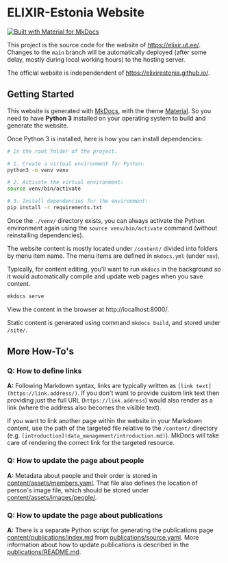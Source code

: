 # ELIXIR-Estonia Website


[![Built with Material for MkDocs](https://img.shields.io/badge/Material_for_MkDocs-526CFE?style=for-the-badge&logo=MaterialForMkDocs&logoColor=white)](https://squidfunk.github.io/mkdocs-material/)

This project is the source code for the website of https://elixir.ut.ee/.
Changes to the `main` branch will be automatically deployed (after some delay,
mostly during local working hours) to the hosting server.

The official website is independendent of https://elixirestonia.github.io/.


## Getting Started

This website is generated with [MkDocs](https://www.mkdocs.org/), with the
theme [Material](https://squidfunk.github.io/mkdocs-material/). So you need to
have **Python 3** installed on your operating system to build and generate the
website.

Once Python 3 is installed, here is how you can install dependencies:

```bash
# In the root folder of the project.

# 1. Create a virtual environment for Python:
python3 -m venv venv

# 2. Activate the virtual environment:
source venv/bin/activate

# 3. Install dependencies for the environment:
pip install -r requirements.txt
```

Once the `./venv/` directory exists, you can always activate the Python
environment again using the `source venv/bin/activate` command (without
reinstalling dependencies).

The website content is mostly located under `/content/` divided into folders by
menu item name. The menu items are defined in `mkdocs.yml` (under `nav`).

Typically, for content editing, you'll want to run `mkdocs` in the background so
it would automatically compile and update web pages when you save content.

```bash
mkdocs serve
```

View the content in the browser at http://localhost:8000/.

Static content is generated using command `mkdocs build`, and stored under
`/site/`.


## More How-To's

### Q: How to define links

**A:** Following Markdown syntax, links are typically written as
`[link text](https://link.address/)`. If you don't want to provide custom link
text then providing just the full URL (`https://link.address`) would also
render as a link (where the address also becomes the visible text).

If you want to link another page within the website in your Markdown content,
use the path of the targeted file relative to the `/content/` directory (e.g.
`[introduction](data_management/introduction.md)`). MkDocs will take care of
rendering the correct link for the targeted resource.

### Q: How to update the page about people

**A:** Metadata about people and their order is stored in
[content/assets/members.yaml](content/assets/members.yaml). That file also
defines the location of person's image file, which should be stored under
[content/assets/images/people/](content/assets/images/people/).

### Q: How to update the page about publications

**A:** There is a separate Python script for generating the publications page
[content/publications/index.md](content/publications/index.md) from
[publications/source.yaml](publications/source.yaml). More information about
how to update publications is described in the
[publications/README.md](publications/README.md).
